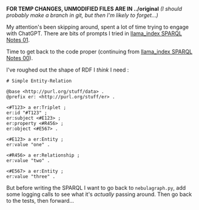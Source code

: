 <!-- title: llama_index SPARQL Notes 02 -->

**FOR TEMP CHANGES, UNMODIFIED FILES ARE IN ../original**
_(I should probably make a branch in git, but then I'm likely to forget...)_

My attention's been skipping around, spent a lot of time trying to engage with ChatGPT. There are bits of prompts I tried in [llama_index SPARQL Notes 01](/blog/llama-sparql-01).

Time to get back to the code proper (continuing from [llama_index SPARQL Notes 00](/blog/llama-sparql-00)).

I've roughed out the shape of RDF I _think_ I need :

```
# Simple Entity-Relation

@base <http://purl.org/stuff/data> .
@prefix er: <http://purl.org/stuff/er> .

<#T123> a er:Triplet ;
er:id "#T123" ;
er:subject <#E123> ;
er:property <#R456> ;
er:object <#E567> .

<#E123> a er:Entity ;
er:value "one" .

<#R456> a er:Relationship ;
er:value "two" .

<#E567> a er:Entity ;
er:value "three" .
```

But before writing the SPARQL I want to go back to `nebulagraph.py`, add some logging calls to see what it's _actually_ passing around. Then go back to the tests, then forward...
